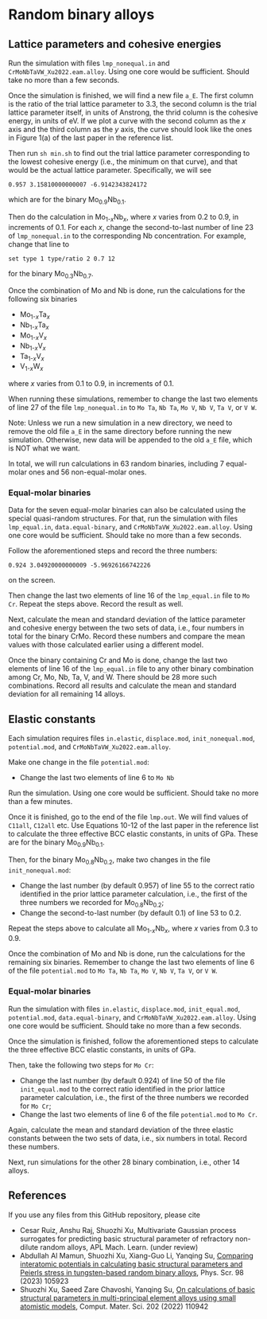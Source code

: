 # Random binary alloys

## Lattice parameters and cohesive energies

Run the simulation with files `lmp_nonequal.in` and `CrMoNbTaVW_Xu2022.eam.alloy`. Using one core would be sufficient. Should take no more than a few seconds.

Once the simulation is finished, we will find a new file `a_E`. The first column is the ratio of the trial lattice parameter to 3.3, the second column is the trial lattice parameter itself, in units of Anstrong, the thrid column is the cohesive energy, in units of eV. If we plot a curve with the second column as the _x_ axis and the third column as the _y_ axis, the curve should look like the ones in Figure 1(a) of the last paper in the reference list.

Then run `sh min.sh` to find out the trial lattice parameter corresponding to the lowest cohesive energy (i.e., the minimum on that curve), and that would be the actual lattice parameter. Specifically, we will see
	
	0.957 3.15810000000007 -6.9142343824172

which are for the binary Mo<sub>0.9</sub>Nb<sub>0.1</sub>.

Then do the calculation in Mo<sub>1-_x_</sub>Nb<sub>_x_</sub>, where _x_ varies from 0.2 to 0.9, in increments of 0.1. For each _x_, change the second-to-last number of line 23 of `lmp_nonequal.in` to the corresponding Nb concentration. For example, change that line to

	set type 1 type/ratio 2 0.7 12

for the binary Mo<sub>0.3</sub>Nb<sub>0.7</sub>.

Once the combination of Mo and Nb is done, run the calculations for the following six binaries

- Mo<sub>1-_x_</sub>Ta<sub>_x_</sub>
- Nb<sub>1-_x_</sub>Ta<sub>_x_</sub>
- Mo<sub>1-_x_</sub>V<sub>_x_</sub>
- Nb<sub>1-_x_</sub>V<sub>_x_</sub>
- Ta<sub>1-_x_</sub>V<sub>_x_</sub>
- V<sub>1-_x_</sub>W<sub>_x_</sub>

where _x_ varies from 0.1 to 0.9, in increments of 0.1.

When running these simulations, remember to change the last two elements of line 27 of the file `lmp_nonequal.in` to `Mo Ta`, `Nb Ta`, `Mo V`, `Nb V`, `Ta V`, or `V W`.

Note: Unless we run a new simulation in a new directory, we need to remove the old file `a_E` in the same directory before running the new simulation. Otherwise, new data will be appended to the old `a_E` file, which is NOT what we want.

In total, we will run calculations in 63 random binaries, including 7 equal-molar ones and 56 non-equal-molar ones.

### Equal-molar binaries

Data for the seven equal-molar binaries can also be calculated using the special quasi-random structures. For that, run the simulation with files `lmp_equal.in`, `data.equal-binary`, and `CrMoNbTaVW_Xu2022.eam.alloy`. Using one core would be sufficient. Should take no more than a few seconds.

Follow the aforementioned steps and record the three numbers:

	0.924 3.04920000000009 -5.96926166742226

on the screen.

Then change the last two elements of line 16 of the `lmp_equal.in` file to `Mo Cr`. Repeat the steps above. Record the result as well.

Next, calculate the mean and standard deviation of the lattice parameter and cohesive energy between the two sets of data, i.e., four numbers in total for the binary CrMo. Record these numbers and compare the mean values with those calculated earlier using a different model. 

Once the binary containing Cr and Mo is done, change the last two elements of line 16 of the `lmp_equal.in` file to any other binary combination among Cr, Mo, Nb, Ta, V, and W. There should be 28 more such combinations. Record all results and calculate the mean and standard deviation for all remaining 14 alloys.

## Elastic constants

Each simulation requires files `in.elastic`, `displace.mod`, `init_nonequal.mod`, `potential.mod`, and `CrMoNbTaVW_Xu2022.eam.alloy`.

Make one change in the file `potential.mod`:

- Change the last two elements of line 6 to `Mo Nb`

Run the simulation. Using one core would be sufficient. Should take no more than a few minutes.

Once it is finished, go to the end of the file `lmp.out`. We will find values of `C11all`, `C12all` etc. Use Equations 10-12 of the last paper in the reference list to calculate the three effective BCC elastic constants, in units of GPa. These are for the binary Mo<sub>0.9</sub>Nb<sub>0.1</sub>.

Then, for the binary Mo<sub>0.8</sub>Nb<sub>0.2</sub>, make two changes in the file `init_nonequal.mod`:

- Change the last number (by default 0.957) of line 55 to the correct ratio identified in the prior lattice parameter calculation, i.e., the first of the three numbers we recorded for Mo<sub>0.8</sub>Nb<sub>0.2</sub>;
- Change the second-to-last number (by default 0.1) of line 53 to 0.2.

Repeat the steps above to calculate all Mo<sub>1-_x_</sub>Nb<sub>_x_</sub>, where _x_ varies from 0.3 to 0.9.

Once the combination of Mo and Nb is done, run the calculations for the remaining six binaries. Remember to change the last two elements of line 6 of the file `potential.mod` to `Mo Ta`, `Nb Ta`, `Mo V`, `Nb V`, `Ta V`, or `V W`.

### Equal-molar binaries

Run the simulation with files `in.elastic`, `displace.mod`, `init_equal.mod`, `potential.mod`, `data.equal-binary`, and `CrMoNbTaVW_Xu2022.eam.alloy`. Using one core would be sufficient. Should take no more than a few seconds.

Once the simulation is finished, follow the aforementioned steps to calculate the three effective BCC elastic constants, in units of GPa.

Then, take the following two steps for `Mo Cr`:

- Change the last number (by default 0.924) of line 50 of the file `init_equal.mod` to the correct ratio identified in the prior lattice parameter calculation, i.e., the first of the three numbers we recorded for `Mo Cr`;
- Change the last two elements of line 6 of the file `potential.mod` to `Mo Cr`.

Again, calculate the mean and standard deviation of the three elastic constants between the two sets of data, i.e., six numbers in total. Record these numbers.

Next, run simulations for the other 28 binary combination, i.e., other 14 alloys.

## References

If you use any files from this GitHub repository, please cite

- Cesar Ruiz, Anshu Raj, Shuozhi Xu, Multivariate Gaussian process surrogates for predicting basic structural parameter of refractory non-dilute random alloys, APL Mach. Learn. (under review)
- Abdullah Al Mamun, Shuozhi Xu, Xiang-Guo Li, Yanqing Su, [Comparing interatomic potentials in calculating basic structural parameters and Peierls stress in tungsten-based random binary alloys](http://dx.doi.org/10.1088/1402-4896/acf533), Phys. Scr. 98 (2023) 105923
- Shuozhi Xu, Saeed Zare Chavoshi, Yanqing Su, [On calculations of basic structural parameters in multi-principal element alloys using small atomistic models](http://dx.doi.org/10.1016/j.commatsci.2021.110942), Comput. Mater. Sci. 202 (2022) 110942